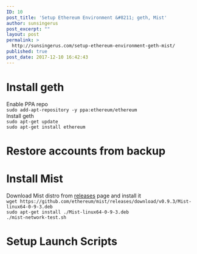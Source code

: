 ```yaml
---
ID: 10
post_title: 'Setup Ethereum Environment &#8211; geth, Mist'
author: sunsingerus
post_excerpt: ""
layout: post
permalink: >
  http://sunsingerus.com/setup-ethereum-environment-geth-mist/
published: true
post_date: 2017-12-10 16:42:43
---
```

<h1>Install geth</h1>
Enable PPA repo
<code>
sudo add-apt-repository -y ppa:ethereum/ethereum
</code>
Install geth
<code>
sudo apt-get update
sudo apt-get install ethereum
</code>

<h1>Restore accounts from backup</h1>

<h1>Install Mist</h1>
Download Mist distro from <a href="https://github.com/ethereum/mist/releases" rel="noopener" target="_blank">releases</a> page and install it
<code>
wget https://github.com/ethereum/mist/releases/download/v0.9.3/Mist-linux64-0-9-3.deb
sudo apt-get install ./Mist-linux64-0-9-3.deb
./mist-network-test.sh
</code>
<h1>Setup Launch Scripts</h1>